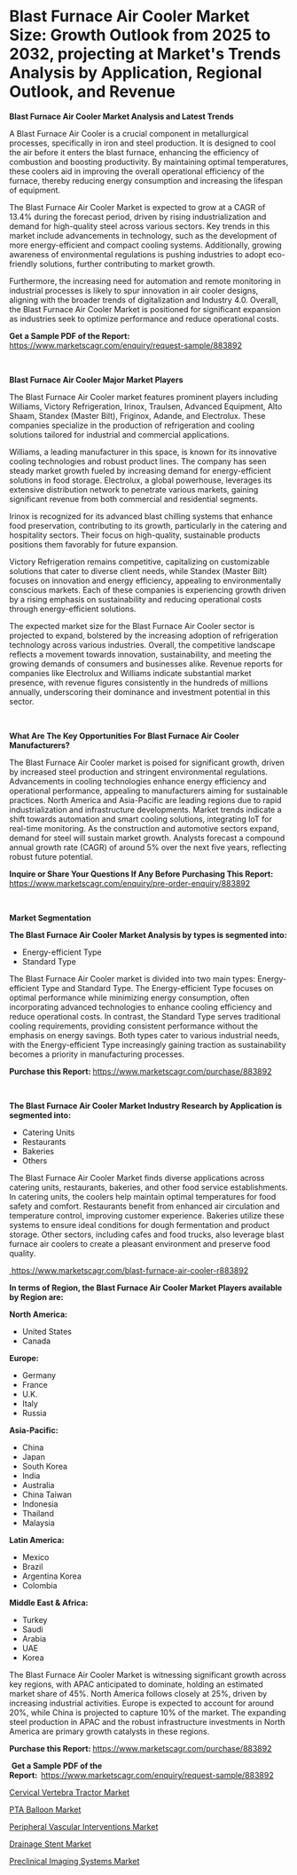 <p><h1>Blast Furnace Air Cooler Market Size: Growth Outlook from 2025 to 2032, projecting at Market's Trends Analysis by Application, Regional Outlook, and Revenue</h1></p><p><strong>Blast Furnace Air Cooler Market Analysis and Latest Trends</strong></p>
<p><p>A Blast Furnace Air Cooler is a crucial component in metallurgical processes, specifically in iron and steel production. It is designed to cool the air before it enters the blast furnace, enhancing the efficiency of combustion and boosting productivity. By maintaining optimal temperatures, these coolers aid in improving the overall operational efficiency of the furnace, thereby reducing energy consumption and increasing the lifespan of equipment.</p><p>The Blast Furnace Air Cooler Market is expected to grow at a CAGR of 13.4% during the forecast period, driven by rising industrialization and demand for high-quality steel across various sectors. Key trends in this market include advancements in technology, such as the development of more energy-efficient and compact cooling systems. Additionally, growing awareness of environmental regulations is pushing industries to adopt eco-friendly solutions, further contributing to market growth.</p><p>Furthermore, the increasing need for automation and remote monitoring in industrial processes is likely to spur innovation in air cooler designs, aligning with the broader trends of digitalization and Industry 4.0. Overall, the Blast Furnace Air Cooler Market is positioned for significant expansion as industries seek to optimize performance and reduce operational costs.</p></p>
<p><strong>Get a Sample PDF of the Report:&nbsp;</strong> <a href="https://www.marketscagr.com/enquiry/request-sample/883892?utm_campaign=2887&utm_medium=2&utm_source=Github&utm_content=ia&utm_term=11042025&utm_id=blast-furnace-air-cooler">https://www.marketscagr.com/enquiry/request-sample/883892</a></p>
<p>&nbsp;</p>
<p><strong>Blast Furnace Air Cooler Major Market Players</strong></p>
<p><p>The Blast Furnace Air Cooler market features prominent players including Williams, Victory Refrigeration, Irinox, Traulsen, Advanced Equipment, Alto Shaam, Standex (Master Bilt), Friginox, Adande, and Electrolux. These companies specialize in the production of refrigeration and cooling solutions tailored for industrial and commercial applications.</p><p>Williams, a leading manufacturer in this space, is known for its innovative cooling technologies and robust product lines. The company has seen steady market growth fueled by increasing demand for energy-efficient solutions in food storage. Electrolux, a global powerhouse, leverages its extensive distribution network to penetrate various markets, gaining significant revenue from both commercial and residential segments.</p><p>Irinox is recognized for its advanced blast chilling systems that enhance food preservation, contributing to its growth, particularly in the catering and hospitality sectors. Their focus on high-quality, sustainable products positions them favorably for future expansion. </p><p>Victory Refrigeration remains competitive, capitalizing on customizable solutions that cater to diverse client needs, while Standex (Master Bilt) focuses on innovation and energy efficiency, appealing to environmentally conscious markets. Each of these companies is experiencing growth driven by a rising emphasis on sustainability and reducing operational costs through energy-efficient solutions.</p><p>The expected market size for the Blast Furnace Air Cooler sector is projected to expand, bolstered by the increasing adoption of refrigeration technology across various industries. Overall, the competitive landscape reflects a movement towards innovation, sustainability, and meeting the growing demands of consumers and businesses alike. Revenue reports for companies like Electrolux and Williams indicate substantial market presence, with revenue figures consistently in the hundreds of millions annually, underscoring their dominance and investment potential in this sector.</p></p>
<p>&nbsp;</p>
<p><strong>What Are The Key Opportunities For Blast Furnace Air Cooler Manufacturers?</strong></p>
<p><p>The Blast Furnace Air Cooler market is poised for significant growth, driven by increased steel production and stringent environmental regulations. Advancements in cooling technologies enhance energy efficiency and operational performance, appealing to manufacturers aiming for sustainable practices. North America and Asia-Pacific are leading regions due to rapid industrialization and infrastructure developments. Market trends indicate a shift towards automation and smart cooling solutions, integrating IoT for real-time monitoring. As the construction and automotive sectors expand, demand for steel will sustain market growth. Analysts forecast a compound annual growth rate (CAGR) of around 5% over the next five years, reflecting robust future potential.</p></p>
<p><strong>Inquire or Share Your Questions If Any Before Purchasing This Report:</strong> <a href="https://www.marketscagr.com/enquiry/pre-order-enquiry/883892?utm_campaign=2887&utm_medium=2&utm_source=Github&utm_content=ia&utm_term=11042025&utm_id=blast-furnace-air-cooler">https://www.marketscagr.com/enquiry/pre-order-enquiry/883892</a></p>
<p>&nbsp;</p>
<p><strong>Market Segmentation</strong></p>
<p><strong>The Blast Furnace Air Cooler Market Analysis by types is segmented into:</strong></p>
<p><ul><li>Energy-efficient Type</li><li>Standard Type</li></ul></p>
<p><p>The Blast Furnace Air Cooler market is divided into two main types: Energy-efficient Type and Standard Type. The Energy-efficient Type focuses on optimal performance while minimizing energy consumption, often incorporating advanced technologies to enhance cooling efficiency and reduce operational costs. In contrast, the Standard Type serves traditional cooling requirements, providing consistent performance without the emphasis on energy savings. Both types cater to various industrial needs, with the Energy-efficient Type increasingly gaining traction as sustainability becomes a priority in manufacturing processes.</p></p>
<p><strong>Purchase this Report:&nbsp;</strong><a href="https://www.marketscagr.com/purchase/883892?utm_campaign=2887&utm_medium=2&utm_source=Github&utm_content=ia&utm_term=11042025&utm_id=blast-furnace-air-cooler">https://www.marketscagr.com/purchase/883892</a></p>
<p>&nbsp;</p>
<p><strong>The Blast Furnace Air Cooler Market Industry Research by Application is segmented into:</strong></p>
<p><ul><li>Catering Units</li><li>Restaurants</li><li>Bakeries</li><li>Others</li></ul></p>
<p><p>The Blast Furnace Air Cooler Market finds diverse applications across catering units, restaurants, bakeries, and other food service establishments. In catering units, the coolers help maintain optimal temperatures for food safety and comfort. Restaurants benefit from enhanced air circulation and temperature control, improving customer experience. Bakeries utilize these systems to ensure ideal conditions for dough fermentation and product storage. Other sectors, including cafes and food trucks, also leverage blast furnace air coolers to create a pleasant environment and preserve food quality.</p></p>
<p><a href="https://www.marketscagr.com/blast-furnace-air-cooler-r883892?utm_campaign=2887&utm_medium=2&utm_source=Github&utm_content=ia&utm_term=11042025&utm_id=blast-furnace-air-cooler">&nbsp;https://www.marketscagr.com/blast-furnace-air-cooler-r883892</a></p>
<p><strong>In terms of Region, the Blast Furnace Air Cooler Market Players available by Region are:</strong></p>
<p>
    <p> <strong> North America: </strong>
        <ul>
            <li>United States</li>
            <li>Canada</li>
        </ul>
        </p> 
    <p> <strong> Europe: </strong>
        <ul>
            <li>Germany</li>
            <li>France</li>
            <li>U.K.</li>
            <li>Italy</li>
            <li>Russia</li>
        </ul>
        </p> 
    <p> <strong> Asia-Pacific: </strong>
        <ul>
            <li>China</li>
            <li>Japan</li>
            <li>South Korea</li>
            <li>India</li>
            <li>Australia</li>
            <li>China Taiwan</li>
            <li>Indonesia</li>
            <li>Thailand</li>
            <li>Malaysia</li>
        </ul>
        </p> 
    <p> <strong> Latin America: </strong>
        <ul>
            <li>Mexico</li>
            <li>Brazil</li>
            <li>Argentina Korea</li>
            <li>Colombia</li>
        </ul>
        </p> 
    <p> <strong> Middle East & Africa: </strong>
        <ul>
            <li>Turkey</li>
            <li>Saudi</li>
            <li>Arabia</li>
            <li>UAE</li>
            <li>Korea</li>
        </ul>
    </p>
    </p>
<p><p>The Blast Furnace Air Cooler Market is witnessing significant growth across key regions, with APAC anticipated to dominate, holding an estimated market share of 45%. North America follows closely at 25%, driven by increasing industrial activities. Europe is expected to account for around 20%, while China is projected to capture 10% of the market. The expanding steel production in APAC and the robust infrastructure investments in North America are primary growth catalysts in these regions.</p></p>
<p><strong>Purchase this Report: </strong><a href="https://www.marketscagr.com/purchase/883892?utm_campaign=2887&utm_medium=2&utm_source=Github&utm_content=ia&utm_term=11042025&utm_id=blast-furnace-air-cooler">https://www.marketscagr.com/purchase/883892</a></p>
<p>&nbsp;<strong>Get a Sample PDF of the Report:&nbsp;&nbsp;</strong><a href="https://www.marketscagr.com/enquiry/request-sample/883892?utm_campaign=2887&utm_medium=2&utm_source=Github&utm_content=ia&utm_term=11042025&utm_id=blast-furnace-air-cooler">https://www.marketscagr.com/enquiry/request-sample/883892</a></p>
<p><strong></strong></p>
<p><p><a href="https://www.linkedin.com/pulse/future-cervical-vertebra-tractor-market-size-trends-growth-wqedf?utm_campaign=2887&utm_medium=2&utm_source=Github&utm_content=ia&utm_term=11042025&utm_id=blast-furnace-air-cooler">Cervical Vertebra Tractor Market</a></p><p><a href="https://www.linkedin.com/pulse/pta-balloon-market-size-segmentation-trends-growth-analysis-r3ksf?utm_campaign=2887&utm_medium=2&utm_source=Github&utm_content=ia&utm_term=11042025&utm_id=blast-furnace-air-cooler">PTA Balloon Market</a></p><p><a href="https://www.linkedin.com/pulse/peripheral-vascular-interventions-market-research-report-ihjzf?utm_campaign=2887&utm_medium=2&utm_source=Github&utm_content=ia&utm_term=11042025&utm_id=blast-furnace-air-cooler">Peripheral Vascular Interventions Market</a></p><p><a href="https://www.linkedin.com/pulse/drainage-stent-market-evaluation-leading-players-organization-pzvff?utm_campaign=2887&utm_medium=2&utm_source=Github&utm_content=ia&utm_term=11042025&utm_id=blast-furnace-air-cooler">Drainage Stent Market</a></p><p><a href="https://www.linkedin.com/pulse/comprehensive-preclinical-imaging-systems-market-outlook-utbzf?utm_campaign=2887&utm_medium=2&utm_source=Github&utm_content=ia&utm_term=11042025&utm_id=blast-furnace-air-cooler">Preclinical Imaging Systems Market</a></p></p>